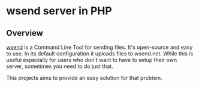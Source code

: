 # wsend server in PHP

## Overview
[wsend](https://github.com/abemassry/wsend) is a Command Line Tool for sending files. It's open-source and easy to use. In its default configuration it uploads files to wsend.net. While this is useful especially for users who don't want to have to setup their own server, sometimes you need to do just that.

This projects aims to provide an easy solution for that problem.